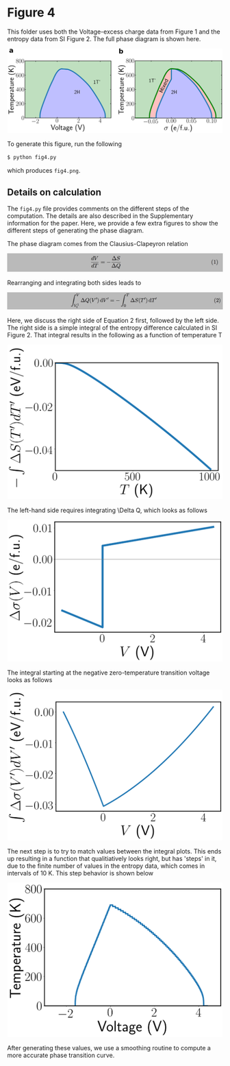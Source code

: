 # Figure 4

This folder uses both the Voltage-excess charge data from Figure 1 and
the entropy data from SI Figure 2. The full phase diagram is shown
here.

<p align="center"><img src="fig4.png" width=600px></p>

To generate this figure, run the following

``` bash
$ python fig4.py
```

which produces `fig4.png`.


## Details on calculation
The `fig4.py` file provides comments on the different steps of the
computation. The details are also described in the Supplementary
information for the paper. Here, we provide a few extra figures to
show the different steps of generating the phase diagram. 

The phase diagram comes from the Clausius-Clapeyron relation

![](pics/eq1.png)


Rearranging and integrating both sides leads to 

![](pics/eq2.png)


Here, we discuss the right side of Equation 2 first, followed by the
left side. The right side is a simple integral of the entropy
difference calculated in SI Figure 2.  That integral results in the
following as a function of temperature T


<p align="center"><img src="pics/intdS.png" width=600px></p>

The left-hand side requires integrating \Delta Q, which looks as follows

<p align="center"><img src="pics/dQ.png" width=600px></p>

The integral starting at the negative zero-temperature transition
voltage looks as follows

<p align="center"><img src="pics/intdQ.png" width=600px></p>

The next step is to try to match values between the integral
plots. This ends up resulting in a function that qualitiatively looks
right, but has 'steps' in it, due to the finite number of values in
the entropy data, which comes in intervals of 10 K. This step behavior
is shown below

<p align="center"><img src="pics/TofV.png" width=600px></p>

After generating these values, we use a smoothing routine to compute a
more accurate phase transition curve.
